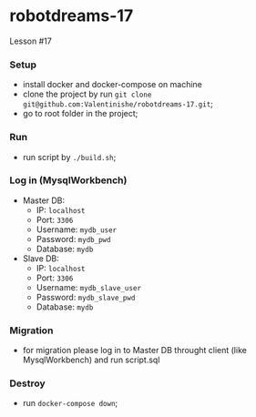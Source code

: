 # robotdreams-17
Lesson #17

### Setup
- install docker and docker-compose on machine
- clone the project by run ```git clone git@github.com:Valentinishe/robotdreams-17.git```;
- go to root folder in the project;

### Run
- run script by `./build.sh`;

### Log in (MysqlWorkbench)
- Master DB:
  - IP: `localhost`
  - Port: `3306`
  - Username: `mydb_user`
  - Password: `mydb_pwd`
  - Database: `mydb` 
- Slave DB:
  - IP: `localhost`
  - Port: `3306`
  - Username: `mydb_slave_user`
  - Password: `mydb_slave_pwd`
  - Database: `mydb` 

### Migration
- for migration please log in to Master DB throught client (like MysqlWorkbench) and run script.sql

### Destroy
- run ```docker-compose down```;